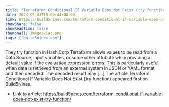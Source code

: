 ```yaml
---
title: "Terraform: Conditional If Variable Does Not Exist (try function)"
date: 2024-05-01T15:09:44+00:00
link: https://build5nines.com/terraform-conditional-if-variable-does-not-exist-try-function/
showShare: false
showReadTime: false
thumbnail: images/iac.png
tags: ["build5nines.com"]
---
```

They try function in HashiCorp Terraform allows values to be read from a Data Source, input variables, or some other attribute while providing a default value if the evaluation expression errors. This is particularly useful when data is retrieved from an external system in JSON or YAML format and then decoded. The decoded result may […]
The article Terraform: Conditional If Variable Does Not Exist (try function) appeared first on Build5Nines.

- Link to article: https://build5nines.com/terraform-conditional-if-variable-does-not-exist-try-function/